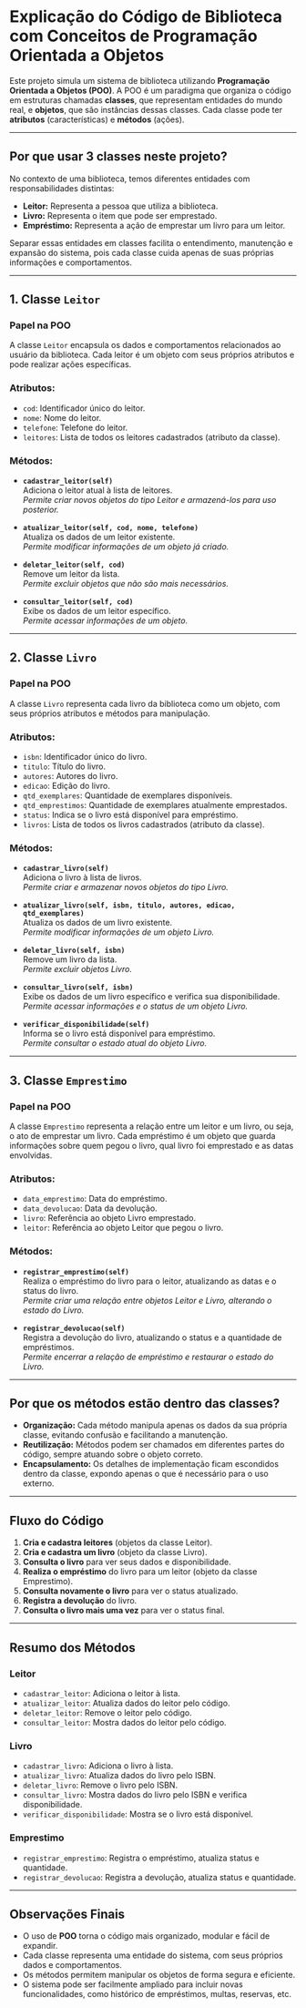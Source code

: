 # Explicação do Código de Biblioteca com Conceitos de Programação Orientada a Objetos

Este projeto simula um sistema de biblioteca utilizando **Programação Orientada a Objetos (POO)**. A POO é um paradigma que organiza o código em estruturas chamadas **classes**, que representam entidades do mundo real, e **objetos**, que são instâncias dessas classes. Cada classe pode ter **atributos** (características) e **métodos** (ações).

---

## Por que usar 3 classes neste projeto?

No contexto de uma biblioteca, temos diferentes entidades com responsabilidades distintas:

- **Leitor:** Representa a pessoa que utiliza a biblioteca.
- **Livro:** Representa o item que pode ser emprestado.
- **Empréstimo:** Representa a ação de emprestar um livro para um leitor.

Separar essas entidades em classes facilita o entendimento, manutenção e expansão do sistema, pois cada classe cuida apenas de suas próprias informações e comportamentos.

---

## 1. Classe `Leitor`

### Papel na POO
A classe `Leitor` encapsula os dados e comportamentos relacionados ao usuário da biblioteca. Cada leitor é um objeto com seus próprios atributos e pode realizar ações específicas.

### Atributos:
- `cod`: Identificador único do leitor.
- `nome`: Nome do leitor.
- `telefone`: Telefone do leitor.
- `leitores`: Lista de todos os leitores cadastrados (atributo da classe).

### Métodos:
- **`cadastrar_leitor(self)`**  
  Adiciona o leitor atual à lista de leitores.  
  *Permite criar novos objetos do tipo Leitor e armazená-los para uso posterior.*

- **`atualizar_leitor(self, cod, nome, telefone)`**  
  Atualiza os dados de um leitor existente.  
  *Permite modificar informações de um objeto já criado.*

- **`deletar_leitor(self, cod)`**  
  Remove um leitor da lista.  
  *Permite excluir objetos que não são mais necessários.*

- **`consultar_leitor(self, cod)`**  
  Exibe os dados de um leitor específico.  
  *Permite acessar informações de um objeto.*

---

## 2. Classe `Livro`

### Papel na POO
A classe `Livro` representa cada livro da biblioteca como um objeto, com seus próprios atributos e métodos para manipulação.

### Atributos:
- `isbn`: Identificador único do livro.
- `titulo`: Título do livro.
- `autores`: Autores do livro.
- `edicao`: Edição do livro.
- `qtd_exemplares`: Quantidade de exemplares disponíveis.
- `qtd_emprestimos`: Quantidade de exemplares atualmente emprestados.
- `status`: Indica se o livro está disponível para empréstimo.
- `livros`: Lista de todos os livros cadastrados (atributo da classe).

### Métodos:
- **`cadastrar_livro(self)`**  
  Adiciona o livro à lista de livros.  
  *Permite criar e armazenar novos objetos do tipo Livro.*

- **`atualizar_livro(self, isbn, titulo, autores, edicao, qtd_exemplares)`**  
  Atualiza os dados de um livro existente.  
  *Permite modificar informações de um objeto Livro.*

- **`deletar_livro(self, isbn)`**  
  Remove um livro da lista.  
  *Permite excluir objetos Livro.*

- **`consultar_livro(self, isbn)`**  
  Exibe os dados de um livro específico e verifica sua disponibilidade.  
  *Permite acessar informações e o status de um objeto Livro.*

- **`verificar_disponibilidade(self)`**  
  Informa se o livro está disponível para empréstimo.  
  *Permite consultar o estado atual do objeto Livro.*

---

## 3. Classe `Emprestimo`

### Papel na POO
A classe `Emprestimo` representa a relação entre um leitor e um livro, ou seja, o ato de emprestar um livro. Cada empréstimo é um objeto que guarda informações sobre quem pegou o livro, qual livro foi emprestado e as datas envolvidas.

### Atributos:
- `data_emprestimo`: Data do empréstimo.
- `data_devolucao`: Data da devolução.
- `livro`: Referência ao objeto Livro emprestado.
- `leitor`: Referência ao objeto Leitor que pegou o livro.

### Métodos:
- **`registrar_emprestimo(self)`**  
  Realiza o empréstimo do livro para o leitor, atualizando as datas e o status do livro.  
  *Permite criar uma relação entre objetos Leitor e Livro, alterando o estado do Livro.*

- **`registrar_devolucao(self)`**  
  Registra a devolução do livro, atualizando o status e a quantidade de empréstimos.  
  *Permite encerrar a relação de empréstimo e restaurar o estado do Livro.*

---

## Por que os métodos estão dentro das classes?

- **Organização:** Cada método manipula apenas os dados da sua própria classe, evitando confusão e facilitando a manutenção.
- **Reutilização:** Métodos podem ser chamados em diferentes partes do código, sempre atuando sobre o objeto correto.
- **Encapsulamento:** Os detalhes de implementação ficam escondidos dentro da classe, expondo apenas o que é necessário para o uso externo.

---

## Fluxo do Código

1. **Cria e cadastra leitores** (objetos da classe Leitor).
2. **Cria e cadastra um livro** (objeto da classe Livro).
3. **Consulta o livro** para ver seus dados e disponibilidade.
4. **Realiza o empréstimo** do livro para um leitor (objeto da classe Emprestimo).
5. **Consulta novamente o livro** para ver o status atualizado.
6. **Registra a devolução** do livro.
7. **Consulta o livro mais uma vez** para ver o status final.

---

## Resumo dos Métodos

### Leitor
- `cadastrar_leitor`: Adiciona o leitor à lista.
- `atualizar_leitor`: Atualiza dados do leitor pelo código.
- `deletar_leitor`: Remove o leitor pelo código.
- `consultar_leitor`: Mostra dados do leitor pelo código.

### Livro
- `cadastrar_livro`: Adiciona o livro à lista.
- `atualizar_livro`: Atualiza dados do livro pelo ISBN.
- `deletar_livro`: Remove o livro pelo ISBN.
- `consultar_livro`: Mostra dados do livro pelo ISBN e verifica disponibilidade.
- `verificar_disponibilidade`: Mostra se o livro está disponível.

### Emprestimo
- `registrar_emprestimo`: Registra o empréstimo, atualiza status e quantidade.
- `registrar_devolucao`: Registra a devolução, atualiza status e quantidade.

---

## Observações Finais

- O uso de **POO** torna o código mais organizado, modular e fácil de expandir.
- Cada classe representa uma entidade do sistema, com seus próprios dados e comportamentos.
- Os métodos permitem manipular os objetos de forma segura e eficiente.
- O sistema pode ser facilmente ampliado para incluir novas funcionalidades, como histórico de empréstimos, multas, reservas, etc.
